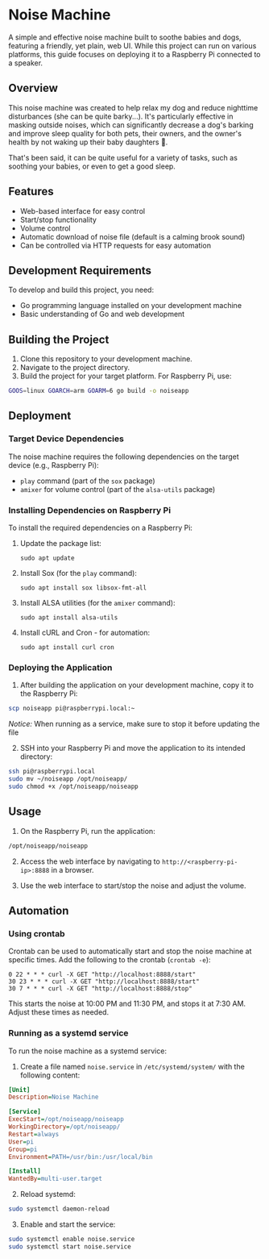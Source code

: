 # Noise Machine

A simple and effective noise machine built to soothe babies and dogs, featuring a friendly, yet plain, web UI. While
this project can run on various platforms, this guide focuses on deploying it to a Raspberry Pi connected to a speaker.

## Overview

This noise machine was created to help relax my dog and reduce nighttime disturbances (she can be quite barky...). It's
particularly effective in masking outside noises, which can significantly decrease a dog's barking and improve sleep
quality for both pets, their owners, and the owner's health by not waking up their baby daughters 🤪.

That's been said, it can be quite useful for a variety of tasks, such as soothing your babies, or even to get a good
sleep.

## Features

- Web-based interface for easy control
- Start/stop functionality
- Volume control
- Automatic download of noise file (default is a calming brook sound)
- Can be controlled via HTTP requests for easy automation

## Development Requirements

To develop and build this project, you need:

- Go programming language installed on your development machine
- Basic understanding of Go and web development

## Building the Project

1. Clone this repository to your development machine.
2. Navigate to the project directory.
3. Build the project for your target platform. For Raspberry Pi, use:

```bash
GOOS=linux GOARCH=arm GOARM=6 go build -o noiseapp
```

## Deployment

### Target Device Dependencies

The noise machine requires the following dependencies on the target device (e.g., Raspberry Pi):

- `play` command (part of the `sox` package)
- `amixer` for volume control (part of the `alsa-utils` package)

### Installing Dependencies on Raspberry Pi

To install the required dependencies on a Raspberry Pi:

1. Update the package list:
   ```
   sudo apt update
   ```

2. Install Sox (for the `play` command):
   ```
   sudo apt install sox libsox-fmt-all
   ```

3. Install ALSA utilities (for the `amixer` command):
   ```
   sudo apt install alsa-utils
   ```
4. Install cURL and Cron - for automation:
   ```
   sudo apt install curl cron
   ```

### Deploying the Application

1. After building the application on your development machine, copy it to the Raspberry Pi:

```bash
scp noiseapp pi@raspberrypi.local:~
```

*Notice:* When running as a service, make sure to stop it before updating the file

2. SSH into your Raspberry Pi and move the application to its intended directory:

```bash
ssh pi@raspberrypi.local
sudo mv ~/noiseapp /opt/noiseapp/
sudo chmod +x /opt/noiseapp/noiseapp
```

## Usage

1. On the Raspberry Pi, run the application:

```bash
/opt/noiseapp/noiseapp
```

2. Access the web interface by navigating to `http://<raspberry-pi-ip>:8888` in a browser.

3. Use the web interface to start/stop the noise and adjust the volume.

## Automation

### Using crontab

Crontab can be used to automatically start and stop the noise machine at specific times. Add the following to the
crontab (`crontab -e`):

```
0 22 * * * curl -X GET "http://localhost:8888/start"
30 23 * * * curl -X GET "http://localhost:8888/start"
30 7 * * * curl -X GET "http://localhost:8888/stop"
```

This starts the noise at 10:00 PM and 11:30 PM, and stops it at 7:30 AM. Adjust these times as needed.

### Running as a systemd service

To run the noise machine as a systemd service:

1. Create a file named `noise.service` in `/etc/systemd/system/` with the following content:

```ini
[Unit]
Description=Noise Machine

[Service]
ExecStart=/opt/noiseapp/noiseapp
WorkingDirectory=/opt/noiseapp/
Restart=always
User=pi
Group=pi
Environment=PATH=/usr/bin:/usr/local/bin

[Install]
WantedBy=multi-user.target
```

2. Reload systemd:

```bash
sudo systemctl daemon-reload
```

3. Enable and start the service:

```bash
sudo systemctl enable noise.service
sudo systemctl start noise.service
```